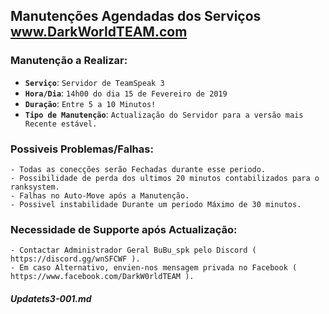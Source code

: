 ## Manutenções Agendadas dos Serviços **www.DarkWorldTEAM.com**

### Manutenção a Realizar:

* **```Serviço```**: ```Servidor de TeamSpeak 3```
* **```Hora/Dia```**: ```14h00 do dia 15 de Fevereiro de 2019```
* **```Duração```**: ```Entre 5 a 10 Minutos!```
* **```Tipo de Manutenção```**: ```Actualização do Servidor para a versão mais Recente estável.```

### Possiveis Problemas/Falhas:

    - Todas as conecções serão Fechadas durante esse periodo.
    - Possibilidade de perda dos ultimos 20 minutos contabilizados para o ranksystem.
    - Falhas no Auto-Move após a Manutenção.
    - Possivel instabilidade Durante um periodo Máximo de 30 minutos.
    
### Necessidade de Supporte após Actualização:

    - Contactar Administrador Geral BuBu_spk pelo Discord ( https://discord.gg/wnSFCWF ).
    - Em caso Alternativo, envien-nos mensagem privada no Facebook ( https://www.facebook.com/DarkW0rldTEAM ).



##### **Updatets3-001.md**

